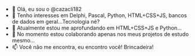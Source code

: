 - 👋 Olá, eu sou o @cazacli182
- 👀 Tenho interesses em Delphi, Pascal, Python, HTML+CSS+JS, bancos de dados em geral...Tecnologia né?
- 🌱 Atualmente estou me aprofundando em HTML+CSS+JS e Python...
- 💞️ No momento estou colaborando apenas nos meus projetos de estudo mesmo...
- 📫 Você não me encontra, eu encontro você! Brincadeira!

<!---
cazacli182/cazacli182 is a ✨ special ✨ repository because its `README.md` (this file) appears on your GitHub profile.
You can click the Preview link to take a look at your changes.
--->

